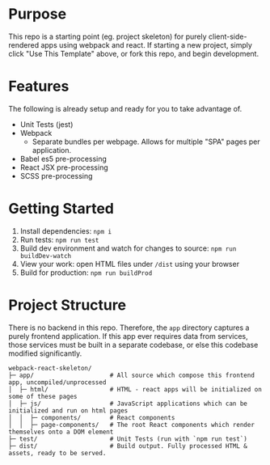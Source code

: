 # Purpose

This repo is a starting point (eg. project skeleton) for purely client-side-rendered apps using webpack and react. If starting a
new project, simply click "Use This Template" above, or fork this repo, and begin development.

# Features

The following is already setup and ready for you to take advantage of.

- Unit Tests (jest)
- Webpack
  - Separate bundles per webpage. Allows for multiple "SPA" pages per application.
- Babel es5 pre-processing
- React JSX pre-processing
- SCSS pre-processing

# Getting Started

1. Install dependencies: `npm i `
2. Run tests: `npm run test`
3. Build dev environment and watch for changes to source: `npm run buildDev-watch`
4. View your work: open HTML files under `/dist` using your browser
5. Build for production: `npm run buildProd`

# Project Structure

There is no backend in this repo. Therefore, the `app` directory captures a purely frontend application. If this app ever
requires data from services, those services must be built in a separate codebase, or else this codebase modified
significantly.

```
webpack-react-skeleton/
├─ app/                     # All source which compose this frontend app, uncompiled/unprocessed
│  ├─ html/                 # HTML - react apps will be initialized on some of these pages
│  ├─ js/                   # JavaScript applications which can be initialized and run on html pages
│  │  ├─ components/        # React components
│  │  ├─ page-components/   # The root React components which render themselves onto a DOM element
├─ test/                    # Unit Tests (run with `npm run test`)
├─ dist/                    # Build output. Fully processed HTML & assets, ready to be served.
```

